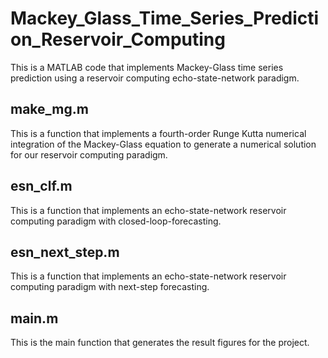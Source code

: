 # Mackey_Glass_Time_Series_Prediction_Reservoir_Computing
This is a MATLAB code that implements Mackey-Glass time series prediction using a reservoir computing echo-state-network paradigm.

<h2> make_mg.m </h2>

This is a function that implements a fourth-order Runge Kutta numerical integration of the Mackey-Glass equation to generate a numerical solution for our reservoir computing paradigm.

<h2> esn_clf.m </h2> 

This is a function that implements an echo-state-network reservoir computing paradigm with closed-loop-forecasting.

<h2> esn_next_step.m </h2> 

This is a function that implements an echo-state-network reservoir computing paradigm with next-step forecasting.

<h2> main.m </h2>

This is the main function that generates the result figures for the project.



